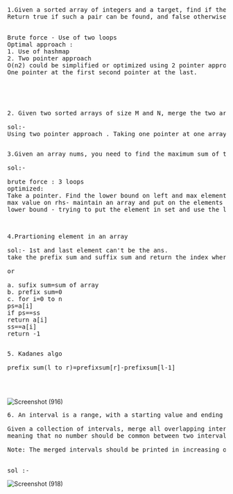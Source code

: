 <pre>
1.Given a sorted array of integers and a target, find if there’s a pair of elements that add up to the target. 
Return true if such a pair can be found, and false otherwise.


Brute force - Use of two loops
Optimal approach :
1. Use of hashmap
2. Two pointer approach
O(n2) could be simplified or optimized using 2 pointer approach to O(n) so we should always try it.
One pointer at the first second pointer at the last.



</pre>

<pre>

2. Given two sorted arrays of size M and N, merge the two arrays and return the final array, sorted.

sol:-
Using two pointer approach . Taking one pointer at one array second pointer on another and ding mergea sort on them .
</pre>

<pre>

3.Given an array nums, you need to find the maximum sum of triplet (nums[i] + nums[j] + nums[k]) such that 0 <= i < j < k and nums[i] < nums[j] < nums[k]. If no such triplet exists print 0.

sol:-

brute force : 3 loops
optimized:
Take a pointer. Find the lower bound on left and max element in right. 
max value on rhs- maintain an array and put on the elements larger 
lower bound - trying to put the element in set and use the lower bound

</pre>
<pre>

4.Prartioning element in an array

sol:- 1st and last element can't be the ans.
take the prefix sum and suffix sum and return the index where both the values are equal.

or

a. sufix sum=sum of array
b. prefix sum=0
c. for i=0 to n
ps=a[i]
if ps==ss
return a[i]
ss==a[i]
return -1

</pre>

<pre>
5. Kadanes algo 

prefix sum(l to r)=prefixsum[r]-prefixsum[l-1]



</pre>
![Screenshot (916)](https://user-images.githubusercontent.com/65703138/149615203-bc713d53-16d9-4eb8-ab9b-e18c5ed276a4.png)
<pre>
6. An interval is a range, with a starting value and ending value. [1, 3] indicates elements 1, 2, 3 and so on.

Given a collection of intervals, merge all overlapping intervals. The result should only have mutually exclusive intervals -
meaning that no number should be common between two intervals, in the result.

Note: The merged intervals should be printed in increasing order of start value.


sol :- 
</pre>
![Screenshot (918)](https://user-images.githubusercontent.com/65703138/149615945-7fd6d04d-a6ad-45b3-9c3c-ee1347cc0b46.png)
